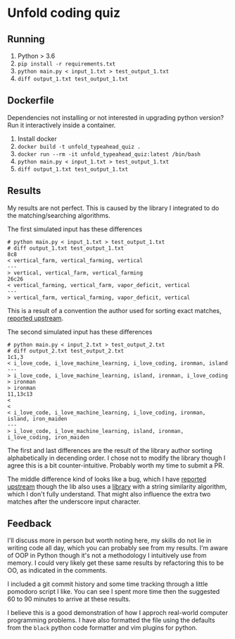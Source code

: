 # Unfold coding quiz

## Running

1. Python > 3.6
2. `pip install -r requirements.txt`
3. `python main.py < input_1.txt > test_output_1.txt`
4. `diff output_1.txt test_output_1.txt`

## Dockerfile

Dependencies not installing or not interested in upgrading python version? Run it interactively inside a container.

1. Install docker
2. `docker build -t unfold_typeahead_quiz .`
3. `docker run --rm -it unfold_typeahead_quiz:latest /bin/bash`
4. `python main.py < input_1.txt > test_output_1.txt`
5. `diff output_1.txt test_output_1.txt`

## Results

My results are not perfect. This is caused by the library I integrated to do the matching/searching algorithms.

The first simulated input has these differences

```
# python main.py < input_1.txt > test_output_1.txt
# diff output_1.txt test_output_1.txt
8c8
< vertical_farm, vertical_farming, vertical
---
> vertical, vertical_farm, vertical_farming
26c26
< vertical_farming, vertical_farm, vapor_deficit, vertical
---
> vertical_farm, vertical_farming, vapor_deficit, vertical
```

This is a result of a convention the author used for sorting exact matches, [reported upstream](https://github.com/seperman/fast-autocomplete/issues/28).

The second simulated input has these differences

```
# python main.py < input_2.txt > test_output_2.txt
# diff output_2.txt test_output_2.txt
1c1,3
< i_love_code, i_love_machine_learning, i_love_coding, ironman, island
---
> i_love_code, i_love_machine_learning, island, ironman, i_love_coding
> ironman
> ironman
11,13c13
< 
< 
< i_love_code, i_love_machine_learning, i_love_coding, ironman, island, iron_maiden
---
> i_love_code, i_love_machine_learning, island, ironman, i_love_coding, iron_maiden
```

The first and last differences are the result of the library author sorting alphabetically in decending order. I chose not to modify the library though I agree this is a bit counter-intuitive. Probably worth my time to submit a PR.

The middle difference kind of looks like a bug, which I have [reported upstream](https://github.com/seperman/fast-autocomplete/issues/37) though the lib also uses a [library](https://github.com/ztane/python-Levenshtein) with a string similarity algorithm, which I don't fully understand. That might also influence the extra two matches after the underscore input character.

## Feedback

I'll discuss more in person but worth noting here, my skills do not lie in writing code all day, which you can probably see from my results. I'm aware of OOP in Python though it's not a methodology I intuitively use from memory. I could very likely get these same results by refactoring this to be OO, as indicated in the comments.

I included a git commit history and some time tracking through a little pomodoro script I like. You can see I spent more time then the suggested 60 to 90 minutes to arrive at these results.

I believe this is a good demonstration of how I approch real-world computer programming problems. I have also formatted the file using the defaults from the `black` python code formatter and vim plugins for python.
